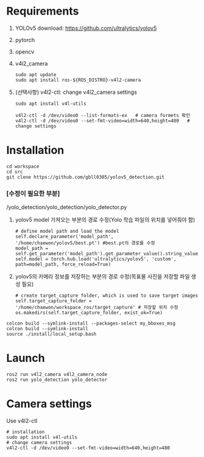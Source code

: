 # Requirements

  1. YOLOv5 download: https://github.com/ultralytics/yolov5
  2. pytorch
  3. opencv
  4. v4l2_camera

      ```
      sudo apt update
      sudo apt install ros-${ROS_DISTRO}-v4l2-camera
      ```
  5. (선택사항) v4l2-ctl: change v4l2_camera settings
      ```
      sudo apt install v4l-utils
      
      v4l2-ctl -d /dev/video0 --list-formats-ex   # camera formets 확인
      v4l2-ctl -d /dev/video0 --set-fmt-video=width=640,height=480   # change settings
      ```



# Installation


  ```
  cd workspace
  cd src 
  git clone https://github.com/gbll0305/yolov5_detection.git
  ```


  ### [수정이 필요한 부분] 
  
  /yolo_detection/yolo_detection/yolo_detector.py
  
  1. yolov5 model 가져오는 부분의 경로 수정(Yolo 학습 파일의 위치를 넣어줘야 함)
     
     ```
     # define model path and load the model
     self.declare_parameter('model_path', '/home/chaewon/yolov5/best.pt') #best.pt의 경로를 수정
     model_path = self.get_parameter('model_path').get_parameter_value().string_value
     self.model = torch.hub.load('ultralytics/yolov5', 'custom', path=model_path, force_reload=True)
     ```

     
  2. yolov5의 카메라 정보를 저장하는 부분의 경로 수정(목표물 사진을 저장할 파일 생성 필요)
     
     ```
     # create target_capture folder, which is used to save target images
     self.target_capture_folder = '/home/chaewon/workspace_ros/target_capture' # 저장할 위치 수정
     os.makedirs(self.target_capture_folder, exist_ok=True)
     ```

  ```
  colcon build --symlink-install --packages-select my_bboxes_msg
  colcon build --symlink-install
  source ./install/local_setup.bash
  ```




# Launch

  ```
  ros2 run v4l2_camera v4l2_camera_node
  ros2 run yolo_detection yolo_detector
  ```



# Camera settings
  Use v4l2-ctl
  
  ```
  # installation
  sudo apt install v4l-utils
  # change camera settings
  v4l2-ctl -d /dev/video0 --set-fmt-video=width=640,height=480
  ```
     

  
